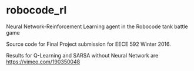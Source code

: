 # robocode_rl
Neural Network-Reinforcement Learning agent in the Robocode tank battle game

Source code for Final Project submission for EECE 592 Winter 2016.

Results for Q-Learning and SARSA without Neural Network are https://vimeo.com/190350048

